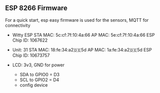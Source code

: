 ## ESP 8266 Firmware

For a quick start, esp easy firmware is used for the sensors, MQTT for connectivity


* Witty ESP STA MAC:	5c:cf:7f:10:4a:66 AP MAC:	5e:cf:7f:10:4a:66 ESP Chip ID:	1067622
* Unit:	31 STA MAC:	18:fe:34:a2:de:5d AP MAC:	1a:fe:34:a2:de:5d ESP Chip ID:	10673757


* LCD: 3v3, GND for power
    * SDA to GPIO0 = D3
    * SCL to GPIO2 = D4
    * config device
